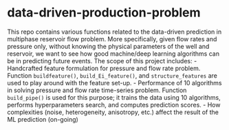 # data-driven-production-problem
This repo contains various functions related to the data-driven prediction in multiphase  reservoir flow problem. More specifically, given flow rates and pressure only, without knowing the physical parameters of the well and reservoir, we want to see how good machine/deep learning algorithms can be in predicting future events.  The scope of this project includes: - Handcrafted feature formulation for pressure and flow rate problem.    Function `buildfeature()`, `build_Ei_feature()`, and `structure_features` are used to play    around with the feature set-up. - Performance of 10 algorithms in solving pressure and flow rate time-series problem.    Function `build_pipe()` is used for this purpose; it trains the data using 10 algorithms,    performs hyperparameters search, and computes prediction scores. - How complexities (noise, heterogeneity, anisotropy, etc.) affect the result of the ML prediction (on-going)
